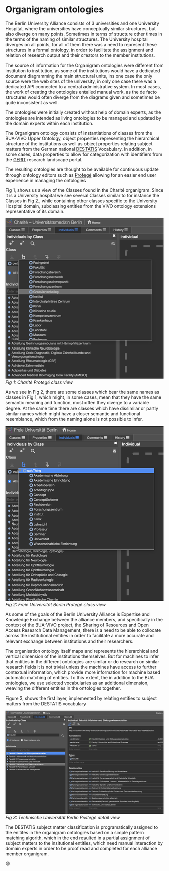 # Organigram ontologies 

The Berlin University Alliance consists of 3 universities and one University Hospital, where the universities have conceptually similar structures, but also diverge on many points. Sometimes in terms of structure other times in the terms of the naming of similar structures. The University hospital diverges on all points, for all of them there was a need to represent these structures in a formal ontology, in order to facilitate the assignment and relation of research output and their creators to the member institutions.

The source of information for the Organigram ontologies were different from institution to institution, as some of the institutions would have a dedicated document diagramming the main structural units, ins one case the only source were the web sites of the university, in only one case there was a dedicated API connected to a central administrative system.
In most cases, the work of creating the ontologies entailed manual work, as the de facto structures would often diverge from the diagrams given and sometimes be quite inconsistent as well.

The ontologies were initially created without help of domain experts, as the ontologies are intended as living ontologies to be managed and updated by the domain experts within each institution.

The Organigram ontology consists of instantiations of classes from the BUA-VIVO Upper Ontology, object properties representing the hierarchical structure of the institutions as well as object properties relating subject matters from the German national [DESTATIS](https://www.destatis.de/DE/Methoden/Klassifikationen/Bildung/studenten-pruefungsstatistik.html) Vocabulary.
In addition, in some cases, data properties to allow for categorization with identifiers from the [GERIT](https://gerit.org/en/about) research landscape portal.

The resulting ontologies are thought to be available for continuous update through ontology editors such as [Protegé](https://protege.stanford.edu/software.php) allowing for an easier end user experience in managing the ontologies

Fig 1, shows us a view of the Classes found in the Charité organigram. Since it is a University hospital we see several Classes similar to for instance the Classes in Fig 2., while containing other classes specific to the University Hospital domain, subclassing entities from the VIVO ontology extensions representative of its domain.

![Fig 1: Charité Protegé class view](images/Charite-Protege-Classes.png)
*Fig 1: Charité Protegé class view*

As we see in Fig 2, there are some classes which bear the same names as classes in Fig 1, which might, in some cases, mean that they have the same semantic meaning and function, most often they diverge to a variable degree. At the same time there are classes which have dissimilar or partly similar names which might have a closer semantic and functional resemblance, which from the naming alone is not possible to infer.

![Fig 2: Freie Universität Berlin Protegé class view](images/Fub-Protege-classes.png)
*Fig 2: Freie Universität Berlin Protegé class view*

As some of the goals of the Berlin University Alliance is Expertise and Knowledge Exchange between the alliance members, and specifically in the context of the BUA-VIVO project, the Sharing of Resources and Open Access Research Data Management, there is a need to be able to collocate across the institutional entities in order to facilitate a more accurate and relevant exchange between institutions and their researchers.

The organisation ontology itself maps and represents the hierarchical and vertical dimension of the institutions themselves. But for machines to infer that entities in the different ontologies are similar or do research on similar research fields it is not trivial unless the machines have access to further contextual information, which provide more information for machine based automatic matching of entities. To this extent, the in addition to the BUA ontologies, we use selected vocabularies as an additional dimension, weaving the different entities in the ontologies together.

Figure 3, shows the first layer, implemented by relating entities to subject matters from the DESTATIS vocabulary


![Fig 3: Technische Universität Berlin Protegé class view](images/Tub-Protege-detail.png)
*Fig 3: Technische Universität Berlin Protegé detail view*

The DESTATIS subject matter classification is programatically assigned to the enitites in the organigram ontologies based on a simple pattern matching algorith, which in the end resulted in a partial assignment of subject matters to the insitutional entities, which need manual interaction by domain experts in order to be proof read and completed for each alliance member organigram.

:smile:
